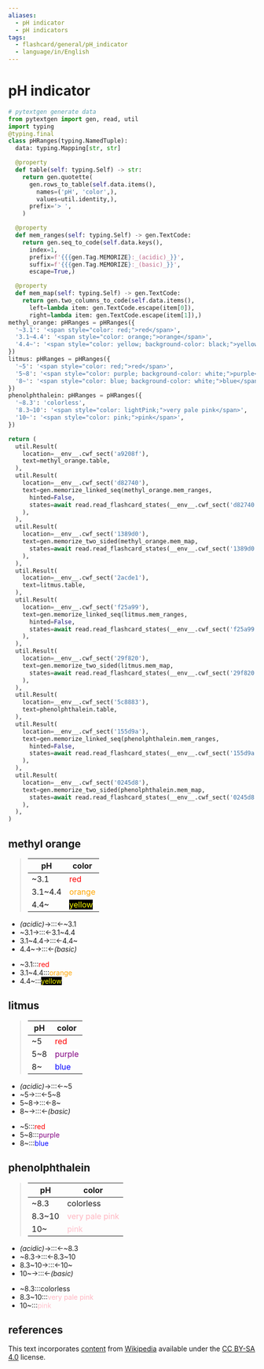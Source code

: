 ```yaml
---
aliases:
  - pH indicator
  - pH indicators
tags:
  - flashcard/general/pH_indicator
  - language/in/English
---
```


# pH indicator

```Python
# pytextgen generate data
from pytextgen import gen, read, util
import typing
@typing.final
class pHRanges(typing.NamedTuple):
  data: typing.Mapping[str, str]

  @property
  def table(self: typing.Self) -> str:
    return gen.quotette(
      gen.rows_to_table(self.data.items(),
        names=('pH', 'color',),
        values=util.identity,),
      prefix='> ',
    )

  @property
  def mem_ranges(self: typing.Self) -> gen.TextCode:
    return gen.seq_to_code(self.data.keys(),
      index=1,
      prefix=f'{{{gen.Tag.MEMORIZE}:_(acidic)_}}',
      suffix=f'{{{gen.Tag.MEMORIZE}:_(basic)_}}',
      escape=True,)

  @property
  def mem_map(self: typing.Self) -> gen.TextCode:
    return gen.two_columns_to_code(self.data.items(),
      left=lambda item: gen.TextCode.escape(item[0]),
      right=lambda item: gen.TextCode.escape(item[1]),)
methyl_orange: pHRanges = pHRanges({
  '~3.1': '<span style="color: red;">red</span>',
  '3.1~4.4': '<span style="color: orange;">orange</span>',
  '4.4~': '<span style="color: yellow; background-color: black;">yellow</span>',
})
litmus: pHRanges = pHRanges({
  '~5': '<span style="color: red;">red</span>',
  '5~8': '<span style="color: purple; background-color: white;">purple</span>',
  '8~': '<span style="color: blue; background-color: white;">blue</span>',
})
phenolphthalein: pHRanges = pHRanges({
  '~8.3': 'colorless',
  '8.3~10': '<span style="color: lightPink;">very pale pink</span>',
  '10~': '<span style="color: pink;">pink</span>',
})

return (
  util.Result(
    location=__env__.cwf_sect('a9208f'),
    text=methyl_orange.table,
  ),
  util.Result(
    location=__env__.cwf_sect('d82740'),
    text=gen.memorize_linked_seq(methyl_orange.mem_ranges,
      hinted=False,
      states=await read.read_flashcard_states(__env__.cwf_sect('d82740')),
    ),
  ),
  util.Result(
    location=__env__.cwf_sect('1389d0'),
    text=gen.memorize_two_sided(methyl_orange.mem_map,
      states=await read.read_flashcard_states(__env__.cwf_sect('1389d0')),
    ),
  ),
  util.Result(
    location=__env__.cwf_sect('2acde1'),
    text=litmus.table,
  ),
  util.Result(
    location=__env__.cwf_sect('f25a99'),
    text=gen.memorize_linked_seq(litmus.mem_ranges,
      hinted=False,
      states=await read.read_flashcard_states(__env__.cwf_sect('f25a99')),
    ),
  ),
  util.Result(
    location=__env__.cwf_sect('29f820'),
    text=gen.memorize_two_sided(litmus.mem_map,
      states=await read.read_flashcard_states(__env__.cwf_sect('29f820')),
    ),
  ),
  util.Result(
    location=__env__.cwf_sect('5c8883'),
    text=phenolphthalein.table,
  ),
  util.Result(
    location=__env__.cwf_sect('155d9a'),
    text=gen.memorize_linked_seq(phenolphthalein.mem_ranges,
      hinted=False,
      states=await read.read_flashcard_states(__env__.cwf_sect('155d9a')),
    ),
  ),
  util.Result(
    location=__env__.cwf_sect('0245d8'),
    text=gen.memorize_two_sided(phenolphthalein.mem_map,
      states=await read.read_flashcard_states(__env__.cwf_sect('0245d8')),
    ),
  ),
)
```

## methyl orange

<!--pytextgen generate section="a9208f"--><!-- The following content is generated at 2024-07-07T16:14:39.510537+08:00. Any edits will be overridden! -->

> | pH | color |
> |-|-|
> | ~3.1 | <span style="color: red;">red</span> |
> | 3.1~4.4 | <span style="color: orange;">orange</span> |
> | 4.4~ | <span style="color: yellow; background-color: black;">yellow</span> |

<!--/pytextgen-->

<!--pytextgen generate section="d82740"--><!-- The following content is generated at 2024-01-04T20:17:52.374886+08:00. Any edits will be overridden! -->

- _(acidic)_→:::←~3.1 <!--SR:!2026-06-21,824,261!2027-09-11,1369,341-->
- ~3.1→:::←3.1~4.4 <!--SR:!2027-04-27,1208,301!2027-07-28,1309,321-->
- 3.1~4.4→:::←4.4~ <!--SR:!2025-03-27,641,301!2025-05-01,618,261-->
- 4.4~→:::←_(basic)_ <!--SR:!2027-09-27,1382,341!2027-01-09,980,261-->

<!--/pytextgen-->

<!--pytextgen generate section="1389d0"--><!-- The following content is generated at 2024-07-07T16:14:39.455963+08:00. Any edits will be overridden! -->

- ~3.1:::<span style="color: red;">red</span> <!--SR:!2025-07-03,814,270!2025-10-28,844,250-->
- 3.1~4.4:::<span style="color: orange;">orange</span> <!--SR:!2027-02-04,1210,270!2025-12-15,881,250-->
- 4.4~:::<span style="color: yellow; background-color: black;">yellow</span> <!--SR:!2025-02-10,584,250!2026-05-20,682,210-->

<!--/pytextgen-->

## litmus

<!--pytextgen generate section="2acde1"--><!-- The following content is generated at 2023-08-01T10:43:41.619622+08:00. Any edits will be overridden! -->

> | pH | color |
> |-|-|
> | ~5 | <span style="color: red;">red</span> |
> | 5~8 | <span style="color: purple; background-color: white;">purple</span> |
> | 8~ | <span style="color: blue; background-color: white;">blue</span> |

<!--/pytextgen-->

<!--pytextgen generate section="f25a99"--><!-- The following content is generated at 2024-01-04T20:17:52.407406+08:00. Any edits will be overridden! -->

- _(acidic)_→:::←~5 <!--SR:!2029-04-16,1729,301!2028-05-06,1555,341-->
- ~5→:::←5~8 <!--SR:!2027-05-01,1092,281!2025-06-12,724,321-->
- 5~8→:::←8~ <!--SR:!2027-07-23,1305,321!2026-06-22,829,261-->
- 8~→:::←_(basic)_ <!--SR:!2026-04-03,931,321!2024-11-04,516,281-->

<!--/pytextgen-->

<!--pytextgen generate section="29f820"--><!-- The following content is generated at 2024-01-04T20:17:52.498475+08:00. Any edits will be overridden! -->

- ~5:::<span style="color: red;">red</span> <!--SR:!2026-05-11,1063,290!2026-10-31,1141,270-->
- 5~8:::<span style="color: purple; background-color: white;">purple</span> <!--SR:!2024-10-04,553,250!2025-10-29,845,250-->
- 8~:::<span style="color: blue; background-color: white;">blue</span> <!--SR:!2026-02-06,999,290!2025-02-20,517,230-->

<!--/pytextgen-->

## phenolphthalein

<!--pytextgen generate section="5c8883"--><!-- The following content is generated at 2023-08-01T10:43:41.457564+08:00. Any edits will be overridden! -->

> | pH | color |
> |-|-|
> | ~8.3 | colorless |
> | 8.3~10 | <span style="color: lightPink;">very pale pink</span> |
> | 10~ | <span style="color: pink;">pink</span> |

<!--/pytextgen-->

<!--pytextgen generate section="155d9a"--><!-- The following content is generated at 2024-01-04T20:17:52.334864+08:00. Any edits will be overridden! -->

- _(acidic)_→:::←~8.3 <!--SR:!2025-04-10,524,241!2028-01-31,1480,341-->
- ~8.3→:::←8.3~10 <!--SR:!2024-12-23,553,281!2025-06-28,704,301-->
- 8.3~10→:::←10~ <!--SR:!2026-02-19,833,301!2026-02-04,796,261-->
- 10~→:::←_(basic)_ <!--SR:!2028-05-01,1551,341!2024-12-18,548,281-->

<!--/pytextgen-->

<!--pytextgen generate section="0245d8"--><!-- The following content is generated at 2024-01-04T20:17:52.306888+08:00. Any edits will be overridden! -->

- ~8.3:::colorless <!--SR:!2026-06-26,802,230!2026-08-06,788,230-->
- 8.3~10:::<span style="color: lightPink;">very pale pink</span> <!--SR:!2026-04-27,906,250!2024-09-28,357,210-->
- 10~:::<span style="color: pink;">pink</span> <!--SR:!2024-11-14,195,230!2028-06-29,1596,270-->

<!--/pytextgen-->

## references

This text incorporates [content](https://en.wikipedia.org/wiki/pH_indicator) from [Wikipedia](Wikipedia.md) available under the [CC BY-SA 4.0](https://creativecommons.org/licenses/by-sa/4.0/) license.
